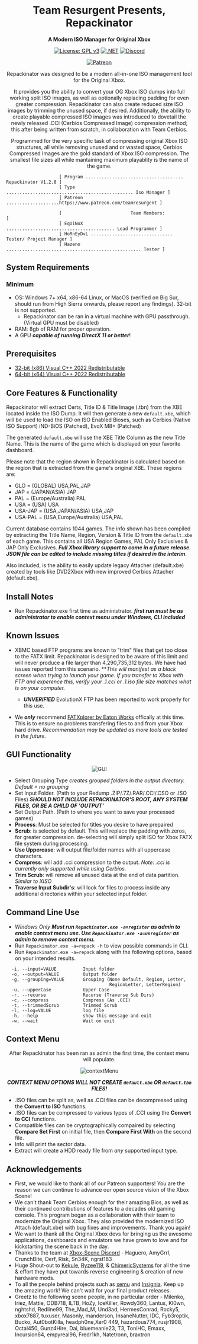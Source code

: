 <div align="center">

# Team Resurgent Presents, Repackinator
**A Modern ISO Manager for Original Xbox**

[![License: GPL v3](https://img.shields.io/badge/License-GPLv3-blue.svg)](https://github.com/Team-Resurgent/Repackinator/blob/main/LICENSE.md)
[![.NET](https://github.com/Team-Resurgent/Repackinator/actions/workflows/dotnet.yml/badge.svg)](https://github.com/Team-Resurgent/Repackinator/actions/workflows/dotnet.yml)
[![Discord](https://img.shields.io/badge/chat-on%20discord-7289da.svg?logo=discord)](https://discord.gg/VcdSfajQGK)

[![Patreon](https://img.shields.io/badge/Patreon-F96854?style=for-the-badge&logo=patreon&logoColor=white)](https://www.patreon.com/teamresurgent)

Repackinator was designed to be a modern all-in-one ISO management tool for the Original Xbox. 

It provides you the ability to convert your OG Xbox ISO dumps into full working split ISO images, as well as optionally replacing padding for even greater compression. Repackinator can also create reduced size ISO images by trimming the unused space, if desired. Additionally, the ability to create playable compressed ISO images was introduced to dovetail the newly released .CCI (Cerbios Compressed Image) compression method; this after being written from scratch, in collaboration with Team Cerbios. 

Programmed for the very specific task of compressing original Xbox ISO structures, all while removing unused and or wasted space, Cerbios Compressed Images are the gold standard of Xbox ISO compression. The smallest file sizes all while mantaining maximum playablity is the name of the game.
</div>

                        [ Program ..................................... Repackinator V1.2.8 ]
                        [ Type ................................................ Iso Manager ]
                        [ Patreon ....................https://www.patreon.com/teamresurgent ]
                                        
                        [                          Team Members:                            ]
                        [ EqUiNoX ......................................... Lead Programmer ]
                        [ HoRnEyDvL ............................... Tester/ Project Manager ]
                        [ Hazeno ................................................... Tester ]

## System Requirements
### Minimum
* OS: Windows 7+ x64, x86-64 Linux, or MacOS (verified on Big Sur, should run from High Sierra onwards, please report any findings). 32-bit is not supported.
    * Repackinator can be ran in a virtual machine with GPU passthrough. (Virtual GPU must be disabled)
* RAM: 8gb of RAM for proper operation.
* A GPU ***capable of running DirectX 11 or better***!

## Prerequisites
  * [32-bit (x86) Visual C++ 2022 Redistributable](https://aka.ms/vs/17/release/vc_redist.x86.exe)
  * [64-bit (x64) Visual C++ 2022 Redistributable](https://aka.ms/vs/17/release/vc_redist.x64.exe)

## Core Features & Functionality
Repackinator will extract Certs, Title ID & Title Image (.tbn) from the XBE located inside the ISO Dump. It will then generate a new `default.xbe`, which will be used to load the ISO on ISO Enabled Bioses, such as Cerbios (Native ISO Support) iND-BiOS (Patched), EvoX M8+ (Patched)

The generated `default.xbe` will use the XBE Title Column as the new Title Name. This is the name of the game which is displayed on your favorite dashboard.

Please note that the region shown in Repackinator is calculated based on the region that is extracted from the game's original XBE. These regions are:

  * GLO = (GLOBAL) USA,PAL,JAP
  * JAP = (JAPAN/ASIA) JAP
  * PAL = (Europe/Australia) PAL
  * USA = (USA) USA
  * USA-JAP = (USA,JAPAN/ASIA) USA,JAP
  * USA-PAL = (USA,Europe/Australia) USA,PAL

Current database contains 1044 games. The info shown has been compiled by extracting the Title Name, Region, Version & Title ID from the `default.xbe` of each game. This contains all USA Region Games, PAL Only Exclusives & JAP Only Exclusives. ***Full Xbox library support to come in a future release. JSON file can be edited to include missing titles if desired in the interim***.

Also included, is the ability to easily update legacy Attacher (default.xbe) created by tools like DVD2Xbox with new improved Cerbios Attacher (default.xbe).

## Install Notes
* Run Repackinator.exe first time as administrator. ***first run must be as administrator to enable context menu under Windows, CLI included***

## Known Issues
* XBMC based FTP programs are known to "trim" files that get too close to the FATX limit. Repackinator is designed to be aware of this limit and will never produce a file larger than 4,290,735,312 bytes. We have had issues reported from this scenario. ***This will manifest as a black screen when trying to launch your game. If you transfer to Xbox with FTP and experence this, verify your *.1.cci or *.1.iso file size matches what is on your computer.***
  * ***UNVERIFIED*** EvolutionX FTP has been reported to work properly for this use.

* We ***only*** recommend [FATXplorer by Eaton Works](https://fatxplorer.eaton-works.com/3-0-beta/) offically at this time. This is to ensure no problems transfering files to and from your Xbox hard drive. *Recommendation may be updated as more tools are tested in the future.*

## GUI Functionality
<div align="center">

![GUI](https://github.com/Team-Resurgent/Repackinator/blob/main/readmeStuff/gui.png?raw=true)</div>
* Select Grouping Type *creates grouped folders in the output directory. Default = no grouping*
* Set Input Folder. (Path to your Redump .ZIP/.7Z/.RAR/.CCI/.CSO or .ISO Files) ***SHOULD NOT INCLUDE REPACKINATOR'S ROOT, ANY SYSTEM FILES, OR BE A CHILD OF 'OUTPUT'***
* Set Output Path. (Path to where you want to save your processed games)
* **Process**: Must be selected for titles you desire to have prepaired
* **Scrub**: is selected by default. This will replace the padding with zeros, for greater compression. de-selecting will simply split ISO for Xbox FATX file system during processing.
* **Use Uppercase**: will output file/folder names with all uppercase characters.
* **Compress**: will add .cci compression to the output. *Note: .cci is currently only supported while using Cerbios.* 
* **Trim Scrub**: will remove all unused data at the end of data partition. *Similar to XISO*  
* **Traverse Input Subdir's**: will look for files to process inside any additional directories within your selected input folder.

## Command Line Use
* *Windows Only* ***Must run `Repackinator.exe -a=register` as admin to enable context menu use. Use `Repackinator.exe -a=unregister` as admin to remove context menu.***
* Run `Repackinator.exe -a=repack -h` to view possible  commands in CLI.
* Run `Repackinator.exe -a=repack` along with the following options, based on your intended results.
```
  -i, --input=VALUE          Input folder
  -o, --output=VALUE         Output folder
  -g, --grouping=VALUE       Grouping (None Default, Region, Letter,
 	                                   RegionLetter, LetterRegion)
  -u, --upperCase            Upper Case
  -r, --recurse              Recurse (Traverse Sub Dirs)
  -c, --compress             Compress (As .CCI)
  -t, --trimmedScrub         Trimmed Scrub
  -l, --log=VALUE            log file
  -h, --help                 show this message and exit
  -w, --wait                 Wait on exit
```
## Context Menu
<div align="center">

After Repackinator has been ran as admin the first time, the context menu will populate.

![contextMenu](https://github.com/Team-Resurgent/Repackinator/blob/main/readmeStuff/contextMenu.png?raw=true)

***CONTEXT MENU OPTIONS WILL NOT CREATE `default.xbe` OR `default.tbn` FILES!***
</div>

* .ISO files can be split as, well as .CCI files can be decompressed using the **Convert to ISO** functions.
* .ISO files can be compressed to various types of .CCI using the **Convert to CCI** functions.
* Compatible files can be cryptographically compaired by selecting **Compare Set First** on initial file, then **Compare First With** on the second file.
* Info will print the sector data.
* Extract will create a HDD ready file from *any* supported input type.


## Acknowledgements
* First, we would like to thank all of our Patreon supporters! You are the reason we can continue to advance our open source vision of the Xbox Scene!
* We can't thank Team Cerbios enough for their amazing Bios, as well as their continued contributions of features to a decades old gaming console. This program began as a collaboration with their team to modernize the Original Xbox. They also provided the modernized ISO Attach (default.xbe) with bug fixes and improvements. Thank you again!
* We want to thank all the Original Xbox devs for bringing us the awesome applications, dashboards and emulators we have grown to love and for kickstarting the scene back in the day.
* Thanks to the team at [Xbox-Scene Discord](https://discord.gg/VcdSfajQGK) - Haguero, AmyGrrl, CrunchBite, Derf, Risk, Sn34K, ngrst183
* Huge Shout-out to [Kekule](https://github.com/Kekule-OXC), [Ryzee119](https://github.com/Ryzee119), & [ChimericSystems](https://chimericsystems.com/) for all the time & effort they have put towards reverse engineering & creation of new hardware mods.
* To all the people behind projects such as [xemu](https://github.com/mborgerson/xemu) and [Insignia](https://insignia.live/). Keep up the amazing work! We can't wait for your final product releases.
* Greetz to the following scene people, in no particular order - Milenko, Iriez, Mattie, ODB718, ILTB, HoZy, IceKiller, Rowdy360, Lantus, Kl0wn, nghtshd, Redline99, The_Mad_M, Und3ad, HermesConrad, Rocky5, xbox7887, tuxuser, Masonly, manderson, InsaneNutter, IDC, Fyb3roptik, Bucko, Aut0botKilla, headph0ne,Xer0 449, hazardous774, rusjr1908, Octal450, Gunz4Hire, Dai, bluemeanie23, T3, ToniHC, Emaxx, Incursion64, empyreal96, Fredr1kh, Natetronn, braxtron
<!--* I'm sure there is someone else that belongs here too ;)-->
